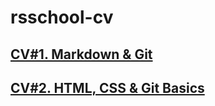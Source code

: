 # rsschool-cv
## [CV#1. Markdown & Git](https://MarynaPe.github.io/rsschool-cv/cv)
## [CV#2. HTML, CSS & Git Basics](https://MarynaPe.github.io/rsschool-cv/)
